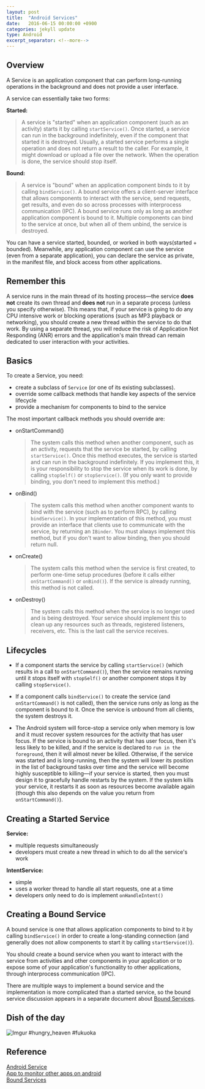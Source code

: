 ```yaml
---
layout: post
title:  "Android Services"
date:   2016-06-15 00:00:00 +0900
categories: jekyll update
type: Android
excerpt_separator: <!--more-->
---
```

<!--more-->

Overview
---
A Service is an application component that can perform long-running operations in the background and does not provide a user interface.

A service can essentially take two forms:

**Started:**

>A service is "started" when an application component (such as an activity) starts it by calling `startService()`. Once started, a service can run in the background indefinitely, even if the component that started it is destroyed. Usually, a started service performs a single operation and does not return a result to the caller. For example, it might download or upload a file over the network. When the operation is done, the service should stop itself.

**Bound:**

>A service is "bound" when an application component binds to it by calling `bindService()`. A bound service offers a client-server interface that allows components to interact with the service, send requests, get results, and even do so across processes with interprocess communication (IPC). A bound service runs only as long as another application component is bound to it. Multiple components can bind to the service at once, but when all of them unbind, the service is destroyed.

You can have a service started, bounded, or worked in both ways(started + bounded). Meanwhile, any application component can use the service (even from a separate application), you can declare the service as private, in the manifest file, and block access from other applications.


Remember this
---
A service runs in the main thread of its hosting process—the service **does not** create its own thread and **does not** run in a separate process (unless you specify otherwise). This means that, if your service is going to do any CPU intensive work or blocking operations (such as MP3 playback or networking), you should create a new thread within the service to do that work. By using a separate thread, you will reduce the risk of Application Not Responding (ANR) errors and the application's main thread can remain dedicated to user interaction with your activities.


Basics
---
To create a Service, you need:

- create a subclass of `Service` (or one of its existing subclasses).
- override some callback methods that handle key aspects of the service lifecycle
- provide a mechanism for components to bind to the service

The most important callback methods you should override are:

- onStartCommand()

    >The system calls this method when another component, such as an activity, requests that the service be started, by calling `startService()`. Once this method executes, the service is started and can run in the background indefinitely. If you implement this, it is your responsibility to stop the service when its work is done, by calling `stopSelf()` or `stopService()`. (If you only want to provide binding, you don't need to implement this method.)

- onBind()

    >The system calls this method when another component wants to bind with the service (such as to perform RPC), by calling `bindService()`. In your implementation of this method, you must provide an interface that clients use to communicate with the service, by returning an `IBinder`. You must always implement this method, but if you don't want to allow binding, then you should return null.

- onCreate()

    >The system calls this method when the service is first created, to perform one-time setup procedures (before it calls either `onStartCommand()` or `onBind()`). If the service is already running, this method is not called.

- onDestroy()

    >The system calls this method when the service is no longer used and is being destroyed. Your service should implement this to clean up any resources such as threads, registered listeners, receivers, etc. This is the last call the service receives.

Lifecycles
---

- If a component starts the service by calling `startService()` (which results in a call to `onStartCommand()`), then the service remains running until it stops itself with `stopSelf()` or another component stops it by calling `stopService()`.

- If a component calls `bindService()` to create the service (and `onStartCommand()` is not called), then the service runs only as long as the component is bound to it. Once the service is unbound from all clients, the system destroys it.

- The Android system will force-stop a service only when memory is low and it must recover system resources for the activity that has user focus. If the service is bound to an activity that has user focus, then it's less likely to be killed, and if the service is declared to `run in the foreground`, then it will almost never be killed. Otherwise, if the service was started and is long-running, then the system will lower its position in the list of background tasks over time and the service will become highly susceptible to killing—if your service is started, then you must design it to gracefully handle restarts by the system. If the system kills your service, it restarts it as soon as resources become available again (though this also depends on the value you return from `onStartCommand()`).


Creating a Started Service
---

**Service:**

- multiple requests simultaneously
- developers must create a new thread in which to do all the service's work

**IntentService:**

- simple
- uses a worker thread to handle all start requests, one at a time
- developers only need to do is implement `onHandleIntent()`


Creating a Bound Service
---
A bound service is one that allows application components to bind to it by calling `bindService()` in order to create a long-standing connection (and generally does not allow components to start it by calling `startService()`).

You should create a bound service when you want to interact with the service from activities and other components in your application or to expose some of your application's functionality to other applications, through interprocess communication (IPC).

There are multiple ways to implement a bound service and the implementation is more complicated than a started service, so the bound service discussion appears in a separate document about [Bound Services][R3].


Dish of the day
---
![Imgur](http://i.imgur.com/i6rCpsN.jpg)
#hungry_heaven #fukuoka


Reference
---
[Android Service][R1]<br />
[App to monitor other apps on android][R2]<br />
[Bound Services][R3]


[R1]: https://developer.android.com/guide/components/services.html
[R2]: http://stackoverflow.com/questions/20416610/app-to-monitor-other-apps-on-android
[R3]: https://developer.android.com/guide/components/services.html#CreatingBoundService


